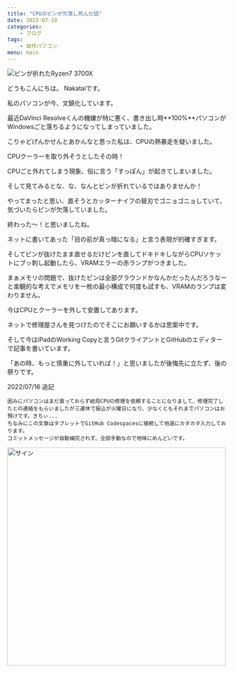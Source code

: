 ```yaml
---
title: "CPUのピンが欠落し死んだ話"
date: 2022-07-10
categories:
    - ブログ
tags:
    - 自作パソコン
menu: main
---
```


![ピンが折れたRyzen7 3700X](https://i.imgur.com/ezbT1hz.jpg)

どうもこんにちは。
Nakataiです。

私のパソコンが今、文鎮化しています。

最近DaVinci Resolveくんの機嫌が特に悪く、書き出し時**100%**パソコンがWindowsごと落ちるようになってしまっていました。

こりゃどげんかせんとあかんなと思った私は、CPUの熱暴走を疑いました。

CPUクーラーを取り外そうとしたその時！

CPUごと外れてしまう現象、俗に言う「すっぽん」が起きてしまいました。

そして見てみるとな、な、なんとピンが折れているではありませんか！

やってまったと思い、直そうとカッターナイフの替刃でゴニョゴニョしていて、気づいたらピンが欠落していました。

終わった〜！と思いましたね。

ネットに書いてあった「目の前が真っ暗になる」と言う表現が的確すぎます。

そしてピンが抜けたまま直せるだけピンを直してドキドキしながらCPUソケットにブッ刺し起動したら、VRAMエラーの赤ランプがつきました。

まぁメモリの問題で、抜けたピンは全部グラウンドかなんかだったんだろうなーと楽観的な考えでメモリを一枚の最小構成で何度も試すも、VRAMのランプは変わりません。

今はCPUとクーラーを外して安置してあります。

ネットで修理屋さんを見つけたのでそこにお願いするかは思案中です。

そして今はiPadのWorking Copyと言うGitクライアントとGitHubのエディターで記事を書いています。

「あの時、もっと慎重に外していれば！」と思いましたが後悔先に立たず、後の祭りです。

2022/07/16  追記
```plaintext
因みにパソコンはまだ直っておらず結局CPUの修理を依頼することになりまして、修理完了したとの連絡をもらいましたが三連休で振込が火曜日になり、少なくともそれまでパソコンはお預けです。きちぃ...
ちなみにこの文章はタブレットでGitHub Codespacesに接続して地道にカタカタ入力しております。
コミットメッセージが自動補完されず、全部手動なので地味にめんどいです。
```

<img src="https://cdn.nakatai.ga/img/sign.webp" width="500" alt="サイン">
